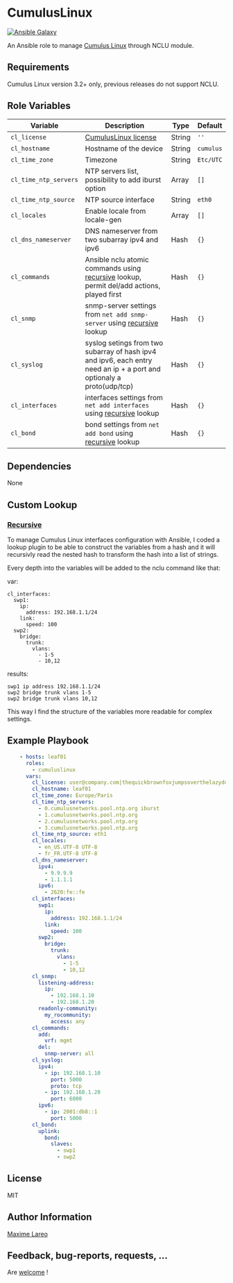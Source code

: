 CumulusLinux
=========

[![Ansible Galaxy](http://img.shields.io/badge/ansible--galaxy-cumuluslinux-blue.svg)](https://galaxy.ansible.com/maxlareo/cumuluslinux/)

An Ansible role to manage [Cumulus Linux](https://cumulusnetworks.com/products/cumulus-linux/) through NCLU module.

Requirements
------------

Cumulus Linux version 3.2+ only, previous releases do not support NCLU.

Role Variables
--------------

Variable    | Description | Type | Default
------------|-------------|------|--------
`cl_license` | [CumulusLinux license](https://support.cumulusnetworks.com/hc/en-us/articles/205329608-Understanding-the-License-for-Cumulus-Linux-2-5-3-and-Later) | String | `''`
`cl_hostname` | Hostname of the device | String | `cumulus`
`cl_time_zone` | Timezone | String | `Etc/UTC`
`cl_time_ntp_servers` | NTP servers list, possibility to add iburst option | Array | `[]`
`cl_time_ntp_source` | NTP source interface | String | `eth0`
`cl_locales` | Enable locale from locale-gen | Array | `[]`
`cl_dns_nameserver` | DNS nameserver from two subarray ipv4 and ipv6 | Hash | `{}`
`cl_commands` | Ansible nclu atomic commands using [recursive](#recursive) lookup, permit del/add actions, played first | Hash | `{}`
`cl_snmp` | snmp-server settings from `net add snmp-server` using [recursive](#recursive) lookup | Hash | `{}`
`cl_syslog` | syslog setings from two subarray of hash ipv4 and ipv6, each entry need an ip + a port and optionaly a proto(udp/tcp) | Hash | `{}`
`cl_interfaces` | interfaces settings from `net add interfaces` using [recursive](#recursive) lookup | Hash | `{}`
`cl_bond` | bond settings from `net add bond` using [recursive](#recursive) lookup | Hash | `{}`

Dependencies
------------

None

Custom Lookup
-------------

### [Recursive](https://github.com/maxlareo/ansible-cumuluslinux/blob/master/lookup_plugins/recursive.py)

To manage Cumulus Linux interfaces configuration with Ansible, I coded a lookup plugin to be able to construct the variables from a hash and it will recursivly read the nested hash to transform the hash into a list of strings.

Every depth into the variables will be added to the nclu command like that:

var:
```
cl_interfaces:
  swp1:
    ip:
      address: 192.168.1.1/24
    link:
      speed: 100
  swp2:
    bridge:
      trunk:
        vlans:
          - 1-5
          - 10,12
```

results:
```
swp1 ip address 192.168.1.1/24
swp2 bridge trunk vlans 1-5
swp2 bridge trunk vlans 10,12
```

This way I find the structure of the variables more readable for complex settings.

Example Playbook
----------------

```yaml
    - hosts: leaf01
      roles:
        - cumuluslinux
      vars:
        cl_license: user@company.com|thequickbrownfoxjumpsoverthelazydog312
        cl_hostname: leaf01
        cl_time_zone: Europe/Paris
        cl_time_ntp_servers:
          - 0.cumulusnetworks.pool.ntp.org iburst
          - 1.cumulusnetworks.pool.ntp.org 
          - 2.cumulusnetworks.pool.ntp.org 
          - 3.cumulusnetworks.pool.ntp.org 
        cl_time_ntp_source: eth1
        cl_locales:
          - en_US.UTF-8 UTF-8
          - fr_FR.UTF-8 UTF-8
        cl_dns_nameserver:
          ipv4:
            - 9.9.9.9
            - 1.1.1.1
          ipv6:
            - 2620:fe::fe
        cl_interfaces:
          swp1:
            ip:
              address: 192.168.1.1/24
            link:
              speed: 100
          swp2:
            bridge:
              trunk:
                vlans:
                  - 1-5
                  - 10,12
        cl_snmp:
          listening-address:
            ip:
              - 192.168.1.10
              - 192.168.1.20
          readonly-community:
            my_rocommunity:
              access: any
        cl_commands:
          add:
            vrf: mgmt
          del:
            snmp-server: all
        cl_syslog:
          ipv4:
            - ip: 192.168.1.10
              port: 5000
              proto: tcp
            - ip: 192.168.1.20
              port: 6000
          ipv6:
            - ip: 2001:db8::1
              port: 5000
        cl_bond:
          uplink:
            bond:
              slaves:
                - swp1
                - swp2
```

License
-------

MIT

Author Information
------------------

[Maxime Lareo](https://github.com/maxlareo)

Feedback, bug-reports, requests, ...
------------------------------------

Are [welcome](https://github.com/maxlareo/ansible-cumuluslinux/issues) !
